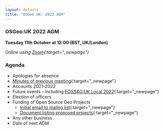 ```yaml
---
layout: default
title: "OSGeo UK: 2022 AGM"
---
```


### OSGeo:UK 2022 AGM

**Tuesday 11th October at 12:00 (BST, UK/London)** 

*Online using [Zoom](https://us06web.zoom.us/j/89568328934?pwd=R3pwcjA1Njg3aFVwVU5EZDhhTkcrQT09){:target="_newpage"}*

### Agenda

* Apologies for absence
* [Minutes of previous meeting](./agm2021minutes.html){:target="_newpage"}
* Accounts 2021-2022
* Future events - including [FOSS4G:UK Local 2022](https://uk.osgeo.org/foss4guk2022local/){:target="_newpage"}
* Election of officers
* Funding of Open Source Geo Projects
    - [Initial email to mailng list](https://lists.osgeo.org/pipermail/uk/2022-September/001152.html){:target="_newpage"}
    - [Document listing proposed projects](https://docs.google.com/document/d/1cHdzrLIAEsp73neJiXGagaz_zeh4GAiH6gVgMZIwPQw/edit?usp=sharing){:target="_newpage"}
* Any other business
* Date of next AGM

